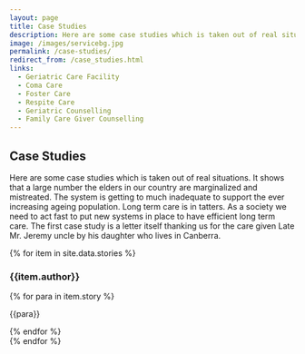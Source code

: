 ```yaml
---
layout: page
title: Case Studies
description: Here are some case studies which is taken out of real situations. It shows that a large number the elders in our country are marginalized and mistreated. The system is getting to much inadequate to support the ever increasing ageing population. Advantage Seniors is well established in elder care services in bangalore.
image: /images/servicebg.jpg
permalink: /case-studies/
redirect_from: /case_studies.html
links:
  - Geriatric Care Facility
  - Coma Care
  - Foster Care
  - Respite Care
  - Geriatric Counselling
  - Family Care Giver Counselling
---
```


## Case Studies

Here are some case studies which is taken out of real situations. It shows that a large number the elders in our country are marginalized and mistreated. The system is getting to much inadequate to support the ever increasing ageing population. Long term care is in tatters. As a society we need to act fast to put new systems in place to have efficient long term care. The first case study is a letter itself thanking us for the care given Late Mr. Jeremy uncle by his daughter who lives in Canberra.

  <div class="case-studies">
    <div class="row">
      {% for item in site.data.stories %}
      <div class="col-md-12">
        <div class="card shadow bg-white mb-3 mb-md-5">
          <div class="card-header">
            <h3>{{item.author}}</h3>
          </div>
          <div class="card-body">
            {% for para in item.story %}
            <p>{{para}}</p>
            {% endfor %}
          </div>
        </div>
      </div>
      {% endfor %}
    </div>
  </div>
